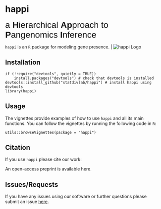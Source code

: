 happi
================

<!-- README.md is generated from README.Rmd. Please edit that file -->

<span style="font-family:Arial; font-size:2em;"> a **H**ierarchical
**Ap**proach to **P**angenomics **I**nference</span>

`happi` is an `R` package for modeling gene presence. \| ![happi
Logo](https://github.com/paulinetrinh/happi/blob/readme/vignettes/logo.JPEG)

## Installation

    if (!require("devtools", quietly = TRUE))
        install.packages("devtools") # check that devtools is installed
    devtools::install_github("statdivlab/happi") # install happi using devtools
    library(happi)

## Usage

The vignettes provide examples of how to use `happi` and all its main
functions. You can follow the vignettes by running the following code in
`R`:

    utils::browseVignettes(package = "happi")

## Citation

If you use `happi` please cite our work:

An open-access preprint is available here.

## Issues/Requests

If you have any issues using our software or further questions please
submit an issue [here](https://github.com/statdivlab/happi/issues).
